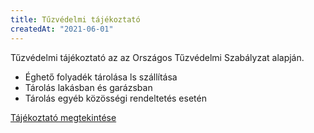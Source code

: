 ```yaml
---
title: Tűzvédelmi tájékoztató
createdAt: "2021-06-01"
---
```

Tűzvédelmi tájékoztató az az Országos Tűzvédelmi Szabályzat alapján.
- Éghető folyadék tárolása ls szállítása
- Tárolás lakásban és garázsban
- Tárolás egyéb közösségi rendeltetés esetén


<a href="content/20210601/tuzvedelmi_tajekoztato.pdf">Tájékoztató megtekintése</a>
